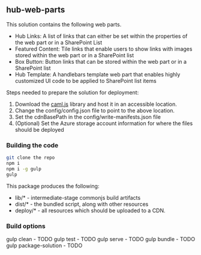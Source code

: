 ## hub-web-parts

This solution contains the following web parts.
* Hub Links: A list of links that can either be set within the properties of the web part or in a SharePoint List
* Featured Content: Tile links that enable users to show links with images stored within the web part or in a SharePoint list
* Box Button: Button links that can be stored within the web part or in a SharePoint list
* Hub Template: A handlebars template web part that enables highly customized UI code to be applied to SharePoint list items

Steps needed to prepare the solution for deployment:
1) Download the [caml.js](https://github.com/andrei-markeev/camljs/blob/master/CamlJs/camljs.js) library and host it in an accessible location.
2) Change the config/config.json file to point to the above location.
3) Set the cdnBasePath in the config/write-manifests.json file
4) (Optional) Set the Azure storage account information for where the files should be deployed


### Building the code

```bash
git clone the repo
npm i
npm i -g gulp
gulp
```

This package produces the following:

* lib/* - intermediate-stage commonjs build artifacts
* dist/* - the bundled script, along with other resources
* deploy/* - all resources which should be uploaded to a CDN.

### Build options

gulp clean - TODO
gulp test - TODO
gulp serve - TODO
gulp bundle - TODO
gulp package-solution - TODO
